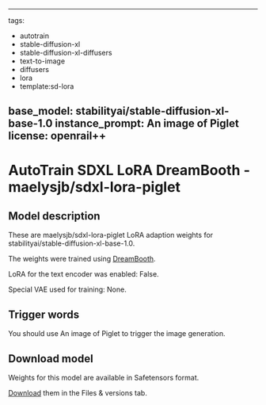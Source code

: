 
---
tags:
- autotrain
- stable-diffusion-xl
- stable-diffusion-xl-diffusers
- text-to-image
- diffusers
- lora
- template:sd-lora

base_model: stabilityai/stable-diffusion-xl-base-1.0
instance_prompt: An image of Piglet
license: openrail++
---
    
# AutoTrain SDXL LoRA DreamBooth - maelysjb/sdxl-lora-piglet

<Gallery />

## Model description

These are maelysjb/sdxl-lora-piglet LoRA adaption weights for stabilityai/stable-diffusion-xl-base-1.0.

The weights were trained  using [DreamBooth](https://dreambooth.github.io/).

LoRA for the text encoder was enabled: False.

Special VAE used for training: None.

## Trigger words

You should use An image of Piglet to trigger the image generation.

## Download model

Weights for this model are available in Safetensors format.

[Download](maelysjb/sdxl-lora-piglet/tree/main) them in the Files & versions tab.

